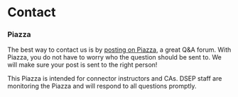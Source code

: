 # Contact

### Piazza

The best way to contact us is by [posting on Piazza](https://piazza.com/berkeley/other/cs97), a great Q&A forum. With Piazza, you do not have to worry who the question should be sent to. We will make sure your post is sent to the right person!

This Piazza is intended for connector instructors and CAs. DSEP staff are monitoring the Piazza and will respond to all questions promptly.



